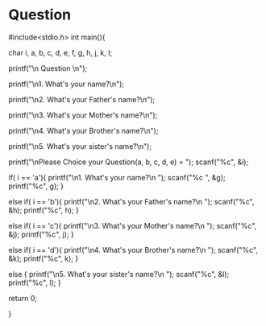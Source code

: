 # Question

#include<stdio.h>
int main(){

char i, a, b, c, d, e, f, g, h, j, k, l;

printf("\n Question \n");

printf("\n1. What's your name?\n");

printf("\n2. What's your Father's name?\n");

printf("\n3. What's your Mother's name?\n");

printf("\n4. What's your Brother's name?\n");

printf("\n5. What's your sister's name?\n");


printf("\nPlease Choice your Question(a, b, c, d, e) = ");
scanf("%c", &i);

if(  i == 'a'){
    printf("\n1. What's your name?\n ");
    scanf("%c ", &g);
    printf("%c", g);
}

else if(  i == 'b'){
    printf("\n2. What's your Father's name?\n ");
    scanf("%c", &h);
    printf("%c", h);
}

else if(  i == 'c'){
    printf("\n3. What's your Mother's name?\n ");
    scanf("%c", &j);
    printf("%c", j);
}

else if(  i == 'd'){
    printf("\n4. What's your Brother's name?\n ");
    scanf("%c", &k);
    printf("%c", k);
}

else {
    printf("\n5. What's your sister's name?\n ");
    scanf("%c", &l);
    printf("%c", l);
}

return 0;

}
